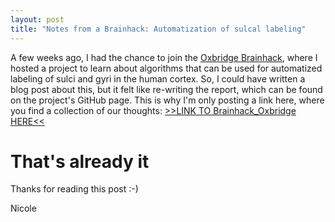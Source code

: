 ```yaml
---
layout: post
title: "Notes from a Brainhack: Automatization of sulcal labeling"
---
```


A few weeks ago, I had the chance to join the [Oxbridge Brainhack](https://oxbridgebrainhack.github.io), where I hosted a project to learn about algorithms that can be used for automatized labeling of sulci and gyri in the human cortex. So, I could have written a blog post about this, but it felt like re-writing the report, which can be found on the project's GitHub page. This is why I'm only posting a link here, where you find a collection of our thoughts: [>>LINK TO Brainhack_Oxbridge HERE<<](https://github.com/NicoleEic/Brainhack_Oxbridge)

# That's already it

Thanks for reading this post :-)

Nicole
